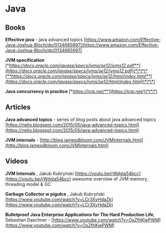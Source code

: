 # Java

## Books

**Effective java** - java advanced topics [https://www.amazon.com/Effective-Java-Joshua-Bloch/dp/0134685997](https://www.amazon.com/Effective-Java-Joshua-Bloch/dp/0134685997)

**JVM specification** [**https://docs.oracle.com/javase/specs/jvms/se12/jvms12.pdf**](https://docs.oracle.com/javase/specs/jvms/se12/jvms12.pdf)\*\*\*\*[**https://docs.oracle.com/javase/specs/jvms/se12/html/index.html**](https://docs.oracle.com/javase/specs/jvms/se12/html/index.html)\*\*\*\*

**Java concurrency in practice** [**https://jcip.net/**](https://jcip.net/)\*\*\*\*

## Articles

**Java advanced topics** - series of blog posts about java advanced topics [https://netjs.blogspot.com/2015/05/java-advanced-topics.html](https://netjs.blogspot.com/2015/05/java-advanced-topics.html)

**JVM internals** - [http://blog.jamesdbloom.com/JVMInternals.html](http://blog.jamesdbloom.com/JVMInternals.html)

## Videos

**JVM Internals** , Jakub Kubryński [https://youtu.be/rWdgla54bcc](https://youtu.be/rWdgla54bcc) awesome overview of JVM memory, threading model & GC

**Garbage Collector w pigułce** , Jakub Kubryński [https://www.youtube.com/watch?v=LCr3XyHdaZk](https://www.youtube.com/watch?v=LCr3XyHdaZk)

**Bulletproof Java Enterprise Applications for The Hard Production Life**, Sebastian Daschner - [https://www.youtube.com/watch?v=OsZfhKiePWM](https://www.youtube.com/watch?v=OsZfhKiePWM)

